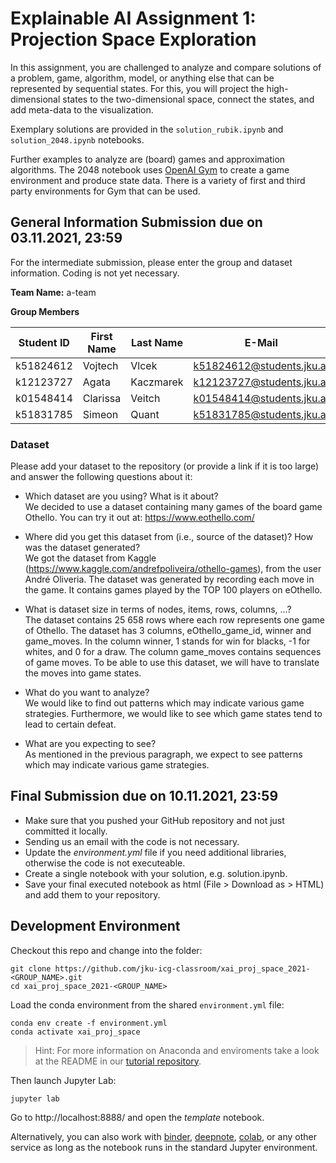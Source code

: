 
# Explainable AI Assignment 1: Projection Space Exploration
In this assignment, you are challenged to analyze and compare solutions of a problem, game, algorithm, model, or anything else that can be represented by sequential states. For this, you will project the high-dimensional states to the two-dimensional space, connect the states, and add meta-data to the visualization.

Exemplary solutions are provided in the `solution_rubik.ipynb` and `solution_2048.ipynb` notebooks.

Further examples to analyze are (board) games and approximation algorithms. The 2048 notebook uses [OpenAI Gym](https://gym.openai.com/) to create a game environment and produce state data. There is a variety of first and third party environments for Gym that can be used.

## General Information Submission due on 03.11.2021, 23:59

For the intermediate submission, please enter the group and dataset information. Coding is not yet necessary.

**Team Name:** a-team

**Group Members**

| Student ID    | First Name  | Last Name      | E-Mail |  Workload [%] |
| --------------|-------------|----------------|--------|---------------|
| k51824612        | Vojtech      | Vlcek            |k51824612@students.jku.at  |30          |
| k12123727        | Agata        | Kaczmarek        |k12123727@students.jku.at  |30        |
| k01548414     | Clarissa    | Veitch         |k01548414@students.jku.at  |10         |
| k51831785        | Simeon      | Quant         |k51831785@students.jku.at  |30         |

### Dataset
Please add your dataset to the repository (or provide a link if it is too large) and answer the following questions about it:

* Which dataset are you using? What is it about?<br>
    We decided to use a dataset containing many games of the board game Othello. You can try it out at: https://www.eothello.com/

* Where did you get this dataset from (i.e., source of the dataset)? How was the dataset generated?<br>
  We got the dataset from Kaggle (https://www.kaggle.com/andrefpoliveira/othello-games), from the user André Oliveria. The dataset was generated by recording each move in the game. It contains games played by the TOP 100 players on eOthello. 

* What is dataset size in terms of nodes, items, rows, columns, ...?<br>
  The dataset contains 25 658 rows where each row represents one game of Othello. The dataset has 3 columns, eOthello_game_id, winner and game_moves. In the column winner, 1 stands for win for blacks, -1 for whites, and 0 for a draw. The column game_moves contains sequences of game moves. To be able to use this dataset, we will have to translate the moves into game states.

* What do you want to analyze?<br>
  We would like to find out patterns which may indicate various game strategies. Furthermore, we would like to see which game states tend to lead to certain defeat.

* What are you expecting to see?<br>
  As mentioned in the previous paragraph, we expect to see patterns which may indicate various game strategies.


## Final Submission due on 10.11.2021, 23:59

* Make sure that you pushed your GitHub repository and not just committed it locally.
* Sending us an email with the code is not necessary.
* Update the *environment.yml* file if you need additional libraries, otherwise the code is not executeable.
* Create a single notebook with your solution, e.g. solution.ipynb.
* Save your final executed notebook as html (File > Download as > HTML) and add them to your repository.


## Development Environment

Checkout this repo and change into the folder:
```
git clone https://github.com/jku-icg-classroom/xai_proj_space_2021-<GROUP_NAME>.git
cd xai_proj_space_2021-<GROUP_NAME>
```

Load the conda environment from the shared `environment.yml` file:
```
conda env create -f environment.yml
conda activate xai_proj_space
```

> Hint: For more information on Anaconda and enviroments take a look at the README in our [tutorial repository](https://github.com/JKU-ICG/python-visualization-tutorial).

Then launch Jupyter Lab:
```
jupyter lab
```

Go to http://localhost:8888/ and open the *template* notebook.

Alternatively, you can also work with [binder](https://mybinder.org/), [deepnote](https://deepnote.com/), [colab](https://colab.research.google.com/), or any other service as long as the notebook runs in the standard Jupyter environment.
